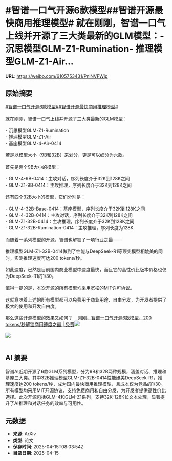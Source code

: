 # #智谱一口气开源6款模型##智谱开源最快商用推理模型# 就在刚刚，智谱一口气上线并开源了三大类最新的GLM模型：- 沉思模型GLM-Z1-Rumination- 推理模型GLM-Z1-Air...

**URL**: https://weibo.com/6105753431/PnlNVFWip

## 原始摘要

<a href="https://m.weibo.cn/search?containerid=231522type%3D1%26t%3D10%26q%3D%23%E6%99%BA%E8%B0%B1%E4%B8%80%E5%8F%A3%E6%B0%94%E5%BC%80%E6%BA%906%E6%AC%BE%E6%A8%A1%E5%9E%8B%23&amp;extparam=%23%E6%99%BA%E8%B0%B1%E4%B8%80%E5%8F%A3%E6%B0%94%E5%BC%80%E6%BA%906%E6%AC%BE%E6%A8%A1%E5%9E%8B%23" data-hide=""><span class="surl-text">#智谱一口气开源6款模型#</span></a><a href="https://m.weibo.cn/search?containerid=231522type%3D1%26t%3D10%26q%3D%23%E6%99%BA%E8%B0%B1%E5%BC%80%E6%BA%90%E6%9C%80%E5%BF%AB%E5%95%86%E7%94%A8%E6%8E%A8%E7%90%86%E6%A8%A1%E5%9E%8B%23&amp;extparam=%23%E6%99%BA%E8%B0%B1%E5%BC%80%E6%BA%90%E6%9C%80%E5%BF%AB%E5%95%86%E7%94%A8%E6%8E%A8%E7%90%86%E6%A8%A1%E5%9E%8B%23" data-hide=""><span class="surl-text">#智谱开源最快商用推理模型#</span></a> <br><br>就在刚刚，智谱一口气上线并开源了三大类最新的GLM模型：<br><br>- 沉思模型GLM-Z1-Rumination<br>- 推理模型GLM-Z1-Air<br>- 基座模型GLM-4-Air-0414<br><br>若是以模型大小（9B和32B）来划分，更是可以细分为六款。<br><br>首先是两个9B大小的模型：<br><br>- GLM-4-9B-0414：主攻对话，序列长度介于32K到128K之间<br>- GLM-Z1-9B-0414：主攻推理，序列长度介于32K到128K之间<br><br>还有四个32B大小的模型，它们分别是：<br><br>- GLM-4-32B-Base-0414：基座模型，序列长度介于32K到128K之间<br>- GLM-4-32B-0414：主攻对话，序列长度介于32K到128K之间<br>- GLM-Z1-32B-0414：主攻推理，序列长度介于32K到128K之间<br>- GLM-Z1-32B-Rumination-0414：主攻推理，序列长度为128K<br><br>而随着一系列模型的开源，智谱也解锁了一项行业之最——<br><br>推理模型GLM-Z1-32B-0414做到了性能与DeepSeek-R1等顶尖模型相媲美的同时，实测推理速度可达200 tokens/秒。<br><br>如此速度，已然是目前国内商业模型中速度最快，而且它的高性价比版本价格也仅为DeepSeek-R1的1/30。<br><br>值得一提的是，本次开源的所有模型均采用宽松的MIT许可协议。<br><br>这就意味着上述的所有模型都可以免费用于商业用途、自由分发，为开发者提供了极大的使用和开发自由度。<br><br>那么这些开源模型的效果又如何？<a href="https://weibo.cn/sinaurl?u=https%3A%2F%2Fmp.weixin.qq.com%2Fs%2Fu_AwV8KpFTXUqSmkZmmt-g" data-hide=""><span class="url-icon"><img style="width: 1rem;height: 1rem" src="https://h5.sinaimg.cn/upload/2015/09/25/3/timeline_card_small_web_default.png" referrerpolicy="no-referrer"></span><span class="surl-text">刚刚，智谱一口气开源6款模型，200 tokens/秒解锁商用速度之最 | 免费</span></a><img style="" src="https://tvax4.sinaimg.cn/large/006Fd7o3ly1i0hbpuhw9kj30u00gpdqu.jpg" referrerpolicy="no-referrer"><br><br><img style="" src="https://tvax3.sinaimg.cn/large/006Fd7o3ly1i0hbr1o5oaj30u00d443q.jpg" referrerpolicy="no-referrer"><br><br>

## AI 摘要

智谱AI近期开源了6款GLM系列模型，分为9B和32B两种规模，涵盖对话、推理和基座三大类。其中32B推理模型GLM-Z1-32B-0414性能媲美DeepSeek-R1，推理速度达200 tokens/秒，成为国内最快商用推理模型，且成本仅为竞品的1/30。所有模型均采用MIT开源协议，支持免费商用和自由分发，为开发者提供高性价比选择。此次开源包括GLM-4和GLM-Z1系列，支持32K-128K长文本处理，显著提升了AI推理和对话任务的效率与可用性。

## 元数据

- **来源**: ArXiv
- **类型**: 论文
- **保存时间**: 2025-04-15T08:03:54Z
- **目录日期**: 2025-04-15
